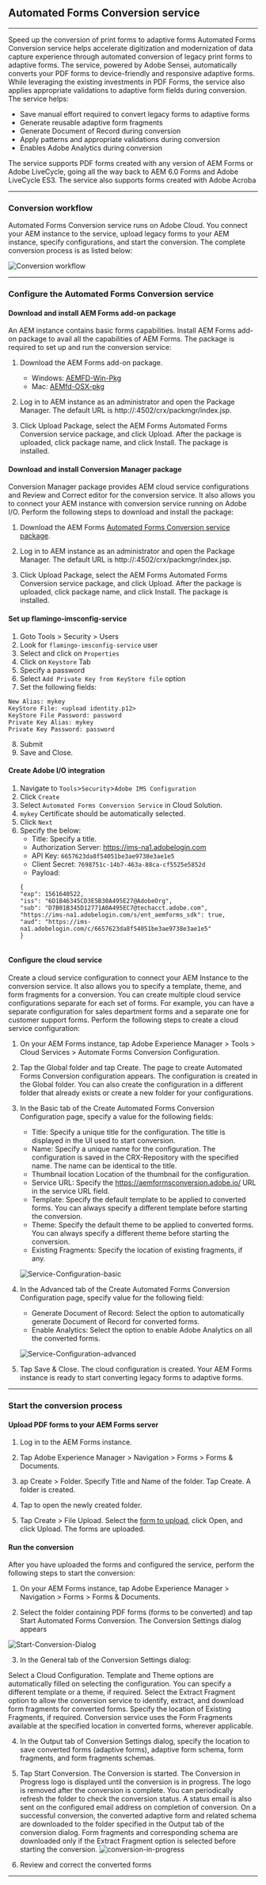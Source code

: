 ## Automated Forms Conversion service
***

Speed up the conversion of print forms to adaptive forms
Automated Forms Conversion service helps accelerate digitization and modernization of data capture experience through automated conversion of legacy print forms to adaptive forms. The service, powered by Adobe Sensei, automatically converts your PDF forms to device-friendly and responsive adaptive forms. While leveraging the existing investments in PDF Forms, the service also applies appropriate validations to adaptive form fields during conversion. The service helps:

* Save manual effort required to convert legacy forms to adaptive forms
* Generate reusable adaptive form fragments
* Generate Document of Record during conversion
* Apply patterns and appropriate validations during conversion
* Enables Adobe Analytics during conversion

The service supports PDF forms created with any version of AEM Forms or Adobe LiveCycle, going all the way back to AEM 6.0 Forms and Adobe LiveCycle ES3. The service also supports forms created with Adobe Acroba

***

### Conversion workflow

Automated Forms Conversion service runs on Adobe Cloud. You connect your AEM instance to the service, upload legacy forms to your AEM instance, specify configurations, and start the conversion. The complete conversion process is as listed below:

![Conversion workflow](images/Conversionworkflow.png)

****

### Configure the Automated Forms Conversion service

#### Download and install AEM Forms add-on package

An AEM instance contains basic forms capabilities. Install AEM Forms add-on package to avail all the capabilities of AEM Forms. The package is required to set up and run the conversion service: 

1. Download the AEM Forms add-on package. 
     * Windows: [AEMFD-Win-Pkg](https://www.dropbox.com/s/qn4zpvjcdu2n6pv/adobe-aemfd-win-pkg-6.0.90.zip?dl=0)
     * Mac: [AEMfd-OSX-pkg](https://www.dropbox.com/s/iwrs48czndcz7hj/adobe-aemfd-osx-pkg-6.0.90.zip?dl=0)

2. Log in to AEM instance as an administrator and open the Package Manager. The default URL is http://<server>:4502/crx/packmgr/index.jsp.

3. Click Upload Package, select the AEM Forms Automated Forms Conversion service package, and click Upload. After the package is uploaded, click package name, and click Install. The package is installed.

#### Download and install Conversion Manager package

Conversion Manager package provides AEM cloud service configurations and Review and Correct editor for the conversion service. It also allows you to connect your AEM instance with conversion service running on Adobe I/O. Perform the following steps to download and install the package:

1. Download the AEM Forms [Automated Forms Conversion service package](https://artifactory.corp.adobe.com/artifactory/maven-aemforms-release-local/com/flamingo/automated-forms-conversion/1.1.8/automated-forms-conversion-1.1.8.zip). 

2. Log in to AEM instance as an administrator and open the Package Manager. The default URL is http://<server>:4502/crx/packmgr/index.jsp.

3. Click Upload Package, select the AEM Forms Automated Forms Conversion service package, and click Upload. After the package is uploaded, click package name, and click Install. The package is installed.

#### Set up flamingo-imsconfig-service

1. Goto Tools > Security > Users
2. Look for `flamingo-imsconfig-service` user
3. Select and click on `Properties`
4. Click on `Keystore` Tab
5. Specify a password
6. Select `Add Private Key from KeyStore file` option
7. Set the following fields:
```
New Alias: mykey
KeyStore File: <upload identity.p12>
KeyStore File Password: password
Private Key Alias: mykey
Private Key Password: password
```
8. Submit
9. Save and Close.

#### Create Adobe I/O integration

1. Navigate to `Tools`>`Security`>`Adobe IMS Configuration`
2. Click `Create`
3. Select `Automated Forms Conversion Service` in Cloud Solution.
4. `mykey` Certificate should be automatically selected.
5. Click `Next`
7. Specify the below:
    * Title: Specify a title.
    * Authorization Server: https://ims-na1.adobelogin.com
    * API Key: `6657623da8f54051be3ae9738e3ae1e5`
    * Client Secret: `7698751c-14b7-463a-88ca-cf5525e5852d`
    * Payload:  
    ```
    {
    "exp": 1561640522,
    "iss": "6D1B46345CD3E5B30A495E27@AdobeOrg",
    "sub": "D7B01B345D12771A0A495EC7@techacct.adobe.com",
    "https://ims-na1.adobelogin.com/s/ent_aemforms_sdk": true,
    "aud": "https://ims-na1.adobelogin.com/c/6657623da8f54051be3ae9738e3ae1e5"
    }

    
#### Configure the cloud service
Create a cloud service configuration to connect your AEM Instance to the conversion service. It also allows you to specify a template, theme, and form fragments for a conversion. You can create multiple cloud service configurations separate for each set of forms. For example, you can have a separate configuration for sales department forms and a separate one for customer support forms. Perform the following steps to create a cloud service configuration:

1. On your AEM Forms instance, tap Adobe Experience Manager > Tools  > Cloud Services > Automate Forms Conversion Configuration.

2. Tap the Global folder and tap Create. The page to create Automated Forms Conversion configuration appears. The configuration is created in the Global folder. You can also create the configuration in a different folder that already exists or create a new folder for your configurations. 

3. In the Basic tab of the Create Automated Forms Conversion Configuration page, specify a value for the following fields:

    * Title:	Specify a unique title for the configuration. The title is displayed in the UI used to start conversion.
    * Name:	Specify a unique name for the configuration. The configuration is saved in the CRX-Repository with the specified name. The name can be identical to the title.  
    * Thumbnail location	Location of the thumbnail for the configuration.  
    * Service URL: Specify the https://aemformsconversion.adobe.io/ URL in the service URL field. 
    * Template: Specify the default template to be applied to converted forms. You can always specify a different template before starting the conversion.
    * Theme:	Specify the default theme to be applied to converted forms. You can always specify a different theme before starting the conversion.
    * Existing Fragments: Specify the location of existing fragments, if any.

    ![Service-Configuration-basic](images/Service-Configuration-basic.png)

4. In the Advanced tab of the Create Automated Forms Conversion Configuration page, specify value for the following field:

    * Generate Document of Record:	Select the option to automatically generate Document of Record for converted forms.
    * Enable Analytics:	Select the option to enable Adobe Analytics on all the converted forms.

    ![Service-Configuration-advanced](images/Service-Configuration-advanced.png)

5. Tap Save & Close. The cloud configuration is created. Your AEM Forms instance is ready to start converting legacy forms to adaptive forms.

****
### Start the conversion process

#### Upload PDF forms to your AEM Forms server

1. Log in to the AEM Forms instance. 
2. Tap Adobe Experience Manager  > Navigation    > Forms > Forms & Documents.

3. ap Create > Folder. Specify Title and Name of the folder. Tap Create. A folder is created.

4. Tap to open the newly created folder.

5. Tap Create > File Upload. Select the [form to upload](./SampleForm.pdf), click Open, and click Upload. The forms are uploaded. 

#### Run the conversion

After you have uploaded the forms and configured the service, perform the following steps to start the conversion:

1. On your AEM Forms instance, tap Adobe Experience Manager  > Navigation    > Forms > Forms & Documents.

2. Select the folder containing PDF forms (forms to be converted) and tap Start Automated Forms Conversion. The Conversion Settings dialog appears

![Start-Conversion-Dialog](images/Start-Conversion-Dialog.png)

3. In the General tab of the Conversion Settings dialog:

Select a Cloud Configuration. Template and Theme options are automatically filled on selecting the configuration. You can specify a different template or a theme, if required.
Select the Extract Fragment option to allow the conversion service to identify, extract, and download form fragments for converted forms.
Specify the location of Existing Fragments, if required. Conversion service uses the Form Fragments available at the specified location in converted forms, wherever applicable.

4. In the Output tab of Conversion Settings dialog, specify the location to save converted forms (adaptive forms), adaptive form schema, form fragments, and form fragments schemas.

5. Tap Start Conversion. The Conversion is started. The Conversion in Progress logo is displayed until the conversion is in progress. The logo is removed after the conversion is complete. You can periodically refresh the folder to check the conversion status. A status email is also sent on the configured email address on completion of conversion. 
On a successful conversion, the converted adaptive form and related schema are downloaded to the folder specified in the Output tab of the conversion dialog. Form fragments and corresponding schema are downloaded only if the Extract Fragment option is selected before starting the conversion.
![conversion-in-progress](images/conversion-in-progress.png)

6. Review and correct the converted forms

***
